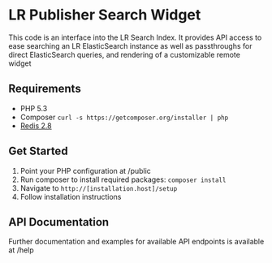 LR Publisher Search Widget
==========================

This code is an interface into the LR Search Index.  It provides API access to ease searching an LR ElasticSearch instance as well as passthroughs for direct ElasticSearch queries, and rendering  of a customizable remote widget

## Requirements

* PHP 5.3
* Composer `curl -s https://getcomposer.org/installer | php`
* [Redis 2.8](http://redis.io)

## Get Started
1. Point your PHP configuration at /public
2. Run composer to install required packages: `composer install`
3. Navigate to `http://[installation.host]/setup`
4. Follow installation instructions

## API Documentation
Further documentation and examples for available API endpoints is available at /help
